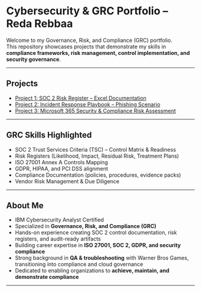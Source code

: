 # Cybersecurity & GRC Portfolio – Reda Rebbaa  

Welcome to my Governance, Risk, and Compliance (GRC) portfolio.  
This repository showcases projects that demonstrate my skills in **compliance frameworks, risk management, control implementation, and security governance**.  

---

## Projects
- [Project 1: SOC 2 Risk Register – Excel Documentation](./SOC2_Risk_Register_.xlsx)
- [Project 2: Incident Response Playbook – Phishing Scenario](./Project2-IR-Playbook)
- [Project 3: Microsoft 365 Security & Compliance Risk Assessment](./Project3-M365-RiskAssessment)

---

## GRC Skills Highlighted
- SOC 2 Trust Services Criteria (TSC) – Control Matrix & Readiness  
- Risk Registers (Likelihood, Impact, Residual Risk, Treatment Plans)  
- ISO 27001 Annex A Controls Mapping  
- GDPR, HIPAA, and PCI DSS alignment  
- Compliance Documentation (policies, procedures, evidence packs)  
- Vendor Risk Management & Due Diligence  

---

## About Me
- IBM Cybersecurity Analyst Certified  
- Specialized in **Governance, Risk, and Compliance (GRC)**  
- Hands-on experience creating SOC 2 control documentation, risk registers, and audit-ready artifacts  
- Building career expertise in **ISO 27001, SOC 2, GDPR, and security compliance**  
- Strong background in **QA & troubleshooting** with Warner Bros Games, transitioning into compliance and cloud governance  
- Dedicated to enabling organizations to **achieve, maintain, and demonstrate compliance**  

---
